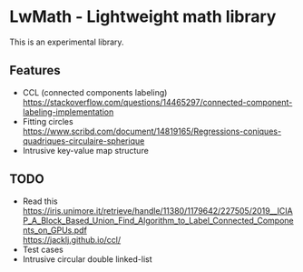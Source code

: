 # LwMath - Lightweight math library

This is an experimental library.

## Features
* CCL (connected components labeling)<br>
https://stackoverflow.com/questions/14465297/connected-component-labeling-implementation<br>
* Fitting circles<br>
https://www.scribd.com/document/14819165/Regressions-coniques-quadriques-circulaire-spherique
* Intrusive key-value map structure


## TODO
* Read this <br>
https://iris.unimore.it/retrieve/handle/11380/1179642/227505/2019__ICIAP_A_Block_Based_Union_Find_Algorithm_to_Label_Connected_Components_on_GPUs.pdf<br>
https://jacklj.github.io/ccl/
* Test cases
* Intrusive circular double linked-list